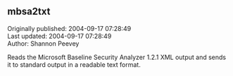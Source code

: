 ## mbsa2txt  
Originally published: 2004-09-17 07:28:49  
Last updated: 2004-09-17 07:28:49  
Author: Shannon Peevey  
  
Reads the Microsoft Baseline Security Analyzer 1.2.1 XML output and sends it to standard output in a readable text format.